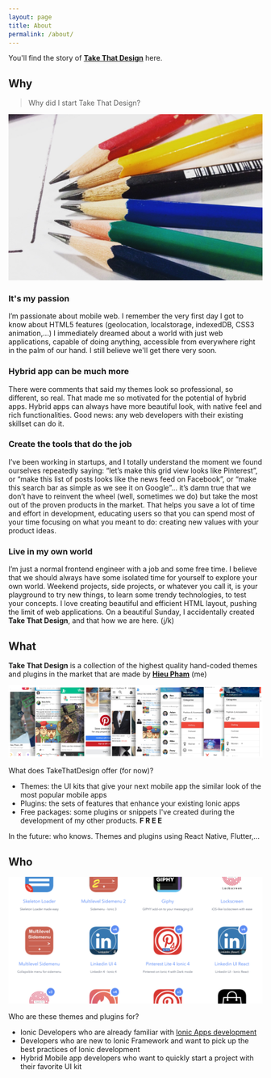 ```yaml
---
layout: page
title: About
permalink: /about/
---
```


You'll find the story of **[Take That Design](https://www.takethatdesign.com)** here.

## Why

> Why did I start Take That Design?

![banner](/images/colors.jpg)

### It's my passion

I’m passionate about mobile web. I remember the very first day I got to know about HTML5 features (geolocation, localstorage, indexedDB, CSS3 animation,...) I immediately dreamed about a world with just web applications, capable of doing anything, accessible from everywhere right in the palm of our hand. I still believe we'll get there very soon.

### Hybrid app can be much more

There were comments that said my themes look so professional, so different, so real. That made me so motivated for the potential of hybrid apps. Hybrid apps can always have more beautiful look, with native feel and rich functionalities. Good news: any web developers with their existing skillset can do it.

### Create the tools that do the job

I’ve been working in startups, and I totally understand the moment we found ourselves repeatedly saying: “let’s make this grid view looks like Pinterest”, or “make this list of posts looks like the news feed on Facebook”, or “make this search bar as simple as we see it on Google”... it’s damn true that we don’t have to reinvent the wheel (well, sometimes we do) but take the most out of the proven products in the market. That helps you save a lot of time and effort in development, educating users so that you can spend most of your time focusing on what you meant to do: creating new values with your product ideas.

### Live in my own world

I’m just a normal frontend engineer with a job and some free time. I believe that we should always have some isolated time for yourself to explore your own world. Weekend projects, side projects, or whatever you call it, is your playground to try new things, to learn some trendy technologies, to test your concepts. I love creating beautiful and efficient HTML layout, pushing the limit of web applications. On a beautiful Sunday, I accidentally created **Take That Design**, and that how we are here. (j/k)

## What

**Take That Design** is a collection of the highest quality hand-coded themes and plugins in the market that are made by **[Hieu Pham](https://www.hieugoesto.com/)** (me)

![banner](/images/banner.png)

What does TakeThatDesign offer (for now)?

- Themes: the UI kits that give your next mobile app the similar look of the most popular mobile apps
- Plugins: the sets of features that enhance your existing Ionic apps
- Free packages: some plugins or snippets I've created during the development of my other products. **F R E E**

In the future: who knows. Themes and plugins using React Native, Flutter,...

## Who

![banner](/images/market.png)

Who are these themes and plugins for?

- Ionic Developers who are already familiar with [Ionic Apps development](https://ionicframework.com/docs/intro)
- Developers who are new to Ionic Framework and want to pick up the best practices of Ionic development
- Hybrid Mobile app developers who want to quickly start a project with their favorite UI kit
